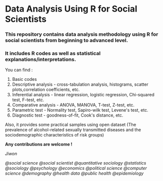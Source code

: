 # Data Analysis Using R for Social Scientists

### This repository contains data analysis methodology using R for social scientists from beginning to advanced level.

### It includes R codes as well as statistical explanations/interpretations. 
  
You can find :
1) Basic codes
2) Descriptive analysis - cross-tabulation analysis, histograms, scatter plots,correlation coefficients, etc.
3) Inferential analysis - linear regression, logistic regression, Chi-squared test, F-test, etc. 
4) Comparative analysis - ANOVA, MANOVA, T-test, Z-test, etc.
5) Parametric test - Normality test, Sapiro-wilk test, Levene's test, etc. 
6) Diagnostic test - goodness-of-fit, Cook's distance, etc.

Also, it provides some practical samples using open dataset 
(The prevalence of alcohol-related sexually transmitted diseases and the sociodemographic characteristics of risk groups)

**Any contributions are welcome !**

*Jiwon*



*@social science @social scientist @quantitative sociology @statistics @sociology @psychology @economics @political science @computer science @demography @health data @public health @epidemiology*
